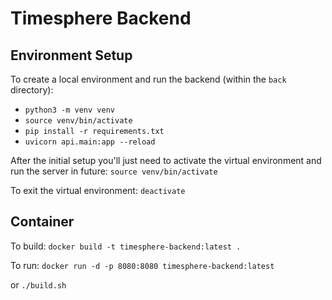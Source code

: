 # Timesphere Backend

## Environment Setup

To create a local environment and run the backend (within the `back` directory):

- `python3 -m venv venv`
- `source venv/bin/activate`
- `pip install -r requirements.txt`
- `uvicorn api.main:app --reload`

After the initial setup you'll just need to activate the virtual environment and run the server in future:
`source venv/bin/activate`

To exit the virtual environment:
`deactivate`

## Container

To build:
`docker build -t timesphere-backend:latest .`

To run:
`docker run -d -p 8080:8080 timesphere-backend:latest`

or
`./build.sh`
